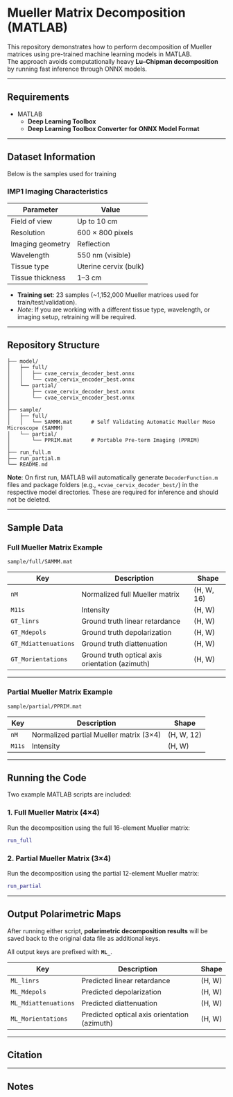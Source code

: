 # Mueller Matrix Decomposition (MATLAB)

This repository demonstrates how to perform decomposition of Mueller matrices using pre-trained machine learning models in MATLAB.  
The approach avoids computationally heavy **Lu–Chipman decomposition** by running fast inference through ONNX models.



---

## Requirements

- MATLAB  
  - **Deep Learning Toolbox**  
  - **Deep Learning Toolbox Converter for ONNX Model Format**  

---

## Dataset Information

Below is the samples used for training

### IMP1 Imaging Characteristics

| Parameter            | Value                   |
|----------------------|--------------------------|
| Field of view        | Up to 10 cm             |
| Resolution           | 600 × 800 pixels        |
| Imaging geometry     | Reflection              |
| Wavelength           | 550 nm (visible)        |
| Tissue type          | Uterine cervix (bulk)   |
| Tissue thickness     | 1–3 cm                  |

- **Training set**: 23 samples (~1,152,000 Mueller matrices used for train/test/validation).  
- *Note*: If you are working with a different tissue type, wavelength, or imaging setup, retraining will be required.  

---

## Repository Structure

```
├── model/
│   ├── full/
│   │   ├── cvae_cervix_decoder_best.onnx
│   │   └── cvae_cervix_encoder_best.onnx
│   └── partial/
│       ├── cvae_cervix_decoder_best.onnx
│       └── cvae_cervix_encoder_best.onnx
│
├── sample/
│   ├── full/
│   │   └── SAMMM.mat      # Self Validating Automatic Mueller Meso Microscope (SAMMM)
│   └── partial/
│       └── PPRIM.mat      # Portable Pre-term Imaging (PPRIM)
│
├── run_full.m
├── run_partial.m
└── README.md
```
**Note**: On first run, MATLAB will automatically generate `DecoderFunction.m` files and package folders (e.g., `+cvae_cervix_decoder_best/`) in the respective model directories. These are required for inference and should not be deleted.

---

## Sample Data

### Full Mueller Matrix Example  
`sample/full/SAMMM.mat`

| Key                  | Description                                    | Shape          |
|-----------------------|-----------------------------------------------|----------------|
| `nM`                 | Normalized full Mueller matrix                | (H, W, 16)     |
| `M11s`               | Intensity                                     | (H, W)         |
| `GT_linrs`           | Ground truth linear retardance                 | (H, W)         |
| `GT_Mdepols`         | Ground truth depolarization                    | (H, W)         |
| `GT_Mdiattenuations` | Ground truth diattenuation                     | (H, W)         |
| `GT_Morientations`   | Ground truth optical axis orientation (azimuth)| (H, W)         |

---

### Partial Mueller Matrix Example  
`sample/partial/PPRIM.mat`

| Key        | Description                              | Shape      |
|------------|------------------------------------------|------------|
| `nM`       | Normalized partial Mueller matrix (3×4)  | (H, W, 12) |
| `M11s`     | Intensity                                | (H, W)     |

---

## Running the Code

Two example MATLAB scripts are included:

### 1. Full Mueller Matrix (4×4)  
Run the decomposition using the full 16-element Mueller matrix:  
```matlab
run_full
```

### 2. Partial Mueller Matrix (3×4)  
Run the decomposition using the partial 12-element Mueller matrix:  
```matlab
run_partial 
```

---

## Output Polarimetric Maps
After running either script, **polarimetric decomposition results** will be saved back to the original data file as additional keys.

All output keys are prefixed with **`ML_`**.  

| Key                  | Description                                    | Shape    |
|-----------------------|-----------------------------------------------|----------|
| `ML_linrs`           | Predicted linear retardance                    | (H, W)   |
| `ML_Mdepols`         | Predicted depolarization                       | (H, W)   |
| `ML_Mdiattenuations` | Predicted diattenuation                        | (H, W)   |
| `ML_Morientations`   | Predicted optical axis orientation (azimuth)   | (H, W)   |

---

## Citation



---

## Notes
